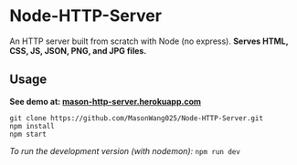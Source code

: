 # Node-HTTP-Server

An HTTP server built from scratch with Node (no express). <b>Serves HTML, CSS, JS, JSON, PNG, and JPG files.</b>

## Usage

<b>See demo at: <a href="http://mason-http-server.herokuapp.com/">mason-http-server.herokuapp.com</a></b>

```shell
git clone https://github.com/MasonWang025/Node-HTTP-Server.git
npm install
npm start
```

<i>To run the development version (with nodemon):</i> `npm run dev`
